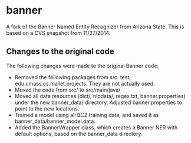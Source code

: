 banner
======

A fork of the Banner Named Entity Recognizer from Arizona State.
This is based on a CVS snapshot from 11/27/2014.

Changes to the original code
----------------------------

The following changes were made to the original Banner code:
* Removed the following packages from src: test, edu.umass.cs.mallet.projects. They are not actually used.
* Moved the code from src/ to src/main/java/
* Moved all data resources (dict/, nlpdata/, regex.txt, banner.properties) under the new banner_data/ directory. Adjusted banner.properties to point to the new locations.
* Trained a model using all BC2 training data, and saved it as banner_data/banner_model.data.
* Added the BannerWrapper class, which creates a Banner NER with default options, based on the banner_data directory.

